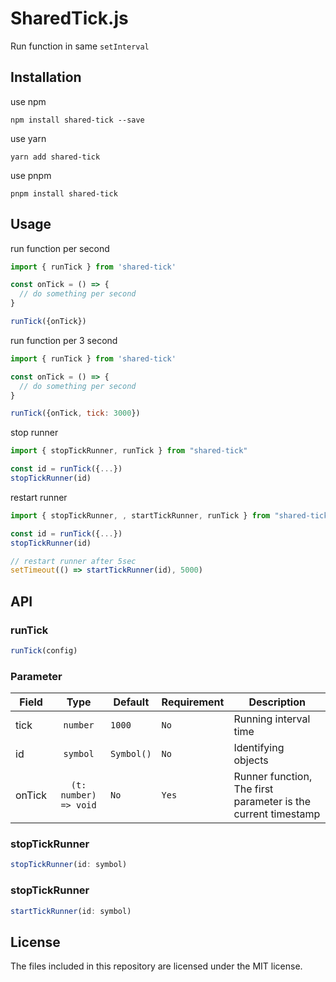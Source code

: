 # SharedTick.js

Run function in same `setInterval`

## Installation

use npm
```
npm install shared-tick --save
```

use yarn
```
yarn add shared-tick
```

use pnpm
```
pnpm install shared-tick
```

## Usage

run function per second

```js
import { runTick } from 'shared-tick'

const onTick = () => {
  // do something per second
}

runTick({onTick})
```

run function per 3 second

```js
import { runTick } from 'shared-tick'

const onTick = () => {
  // do something per second
}

runTick({onTick, tick: 3000})
```

stop runner

```js
import { stopTickRunner, runTick } from "shared-tick"

const id = runTick({...})
stopTickRunner(id)
```

restart runner

```js
import { stopTickRunner, , startTickRunner, runTick } from "shared-tick"

const id = runTick({...})
stopTickRunner(id)

// restart runner after 5sec
setTimeout(() => startTickRunner(id), 5000)
```

## API

### runTick

```js
runTick(config)
```

### Parameter

| Field | Type | Default | Requirement |Description |
|---|:---:|---|---|---|
| tick | `number` | `1000` | `No` | Running interval time |
| id |`symbol`| `Symbol()` | `No` | Identifying objects |
| onTick | `(t: number) => void` | `No` | `Yes` | Runner function, The first parameter is the current timestamp |

### stopTickRunner

```js
stopTickRunner(id: symbol)
```

### stopTickRunner

```js
startTickRunner(id: symbol)
```


## License
The files included in this repository are licensed under the MIT license.